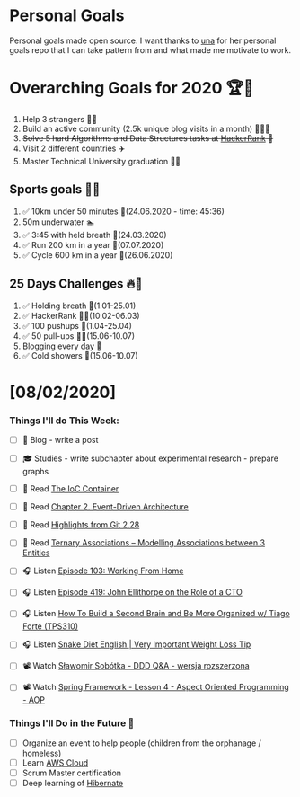 Personal Goals
==============
Personal goals made open source. I want thanks to [una](https://github.com/una/personal-goals) for her personal goals repo that I can take pattern from and what made me motivate to work. 

# Overarching Goals for 2020 🏆🥇
1. Help 3 strangers 🧚‍♂️
2. Build an active community (2.5k unique blog visits in a month) 🧑‍🤝‍🧑
3. ~~Solve 5 hard Algorithms and Data Structures tasks at [HackerRank](https://www.hackerrank.com/) 💙~~
4. Visit 2 different countries ✈️
5. Master Technical University graduation 👨‍🎓

## Sports goals 💪🥈
1. ✅ 10km under 50 minutes 👟(24.06.2020 - time: 45:36)
2. 50m underwater 🏊
3. ✅ 3:45 with held breath 🧘(24.03.2020)
4. ✅ Run 200 km in a year 🏃(07.07.2020)
5. ✅ Cycle 600 km in a year 🚴(26.06.2020)

## 25 Days Challenges 🔥🥉
1. ✅ Holding breath 🧘(1.01-25.01)
2. ✅ HackerRank 👨‍💻(10.02-06.03)
3. ✅ 100 pushups 🙇(1.04-25.04)
4. ✅ 50 pull-ups 🏋️‍♂️(15.06-10.07)
5. Blogging every day 📝
6. ✅ Cold showers 🚿(15.06-10.07)

# [08/02/2020]

### Things I'll do This Week:

- [ ] 📝 Blog - write a post
- [ ] 🎓 Studies - write subchapter about experimental research - prepare graphs
- [ ] 📗 Read [The IoC Container](https://docs.spring.io/spring/docs/current/spring-framework-reference/core.html#beans)
- [ ] 📗 Read [Chapter 2. Event-Driven Architecture](https://learning.oreilly.com/library/view/software-architecture-patterns/9781491971437/ch02.html#idm46148422094696)
- [ ] 📗 Read [Highlights from Git 2.28](https://github.blog/2020-07-27-highlights-from-git-2-28/)
- [ ] 📗 Read [Ternary Associations – Modelling Associations between 3 Entities](https://thorben-janssen.com/ternary-associations/)
- [ ] 🎧 Listen [Episode 103: Working From Home](https://www.programmingthrowdown.com/2020/07/episode-103-working-from-home.html)
- [ ] 🎧 Listen [Episode 419: John Ellithorpe on the Role of a CTO](https://www.se-radio.net/2020/07/episode-419-john-ellithorpe-on-the-role-of-a-cto/)
- [ ] 🎧 Listen [How To Build a Second Brain and Be More Organized w/ Tiago Forte (TPS310)](https://www.asianefficiency.com/podcast/310-tiago-forte/)
- [ ] 🎧 Listen [Snake Diet English | Very Important Weight Loss Tip](https://youtu.be/J3fDDJOpuk8)
- [ ] 📽️ Watch [Sławomir Sobótka - DDD Q&A - wersja rozszerzona](https://youtu.be/do-xqIbKZ_8)
- [ ] 📽️ Watch [Spring Framework - Lesson 4 - Aspect Oriented Programming - AOP](https://youtu.be/BVk54NRRFsY?list=PLEocw3gLFc8Vli5p6rWHnNcYxFRbaIfIJ)


### Things I'll Do in the Future 🏅
- [ ] Organize an event to help people (children from the orphanage / homeless)
- [ ] Learn [AWS Cloud](https://www.youtube.com/user/Nephaste20/featured)
- [ ] Scrum Master certification
- [ ] Deep learning of [Hibernate](https://docs.jboss.org/hibernate/orm/5.4/userguide/html_single/Hibernate_User_Guide.html)
